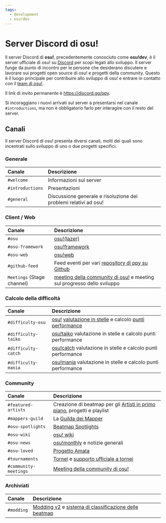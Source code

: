 ```yaml
---
tags:
  - development
  - osu!dev
---
```


# Server Discord di osu!

Il server Discord di **osu!**, precedentemente conosciuto come **osu!dev**, è il server ufficiale di osu! su [Discord](https://discord.com/) per scopi legati allo sviluppo. Il server funge da punto di incontro per le persone che desiderano discutere e lavorare sui progetti open source di osu! e progetti della community. Questo è il luogo principale per contribuire allo sviluppo di osu! e entrare in contatto con il [team di osu!](/wiki/People/osu!_team).

Il link di invito permanente è <https://discord.gg/ppy>.

Si incoraggiano i nuovi arrivati sul server a presentarsi nel canale `#introductions`, ma non è obbligatorio farlo per interagire con il resto del server.

## Canali

Il server Discord di osu! presenta diversi canali, molti dei quali sono incentrati sullo sviluppo di uno o due progetti specifici.

### Generale

| Canale | Descrizione |
| :-- | :-- |
| `#welcome` | Informazioni sul server |
| `#introductions` | Presentazioni |
| `#general` | Discussione generale e risoluzione dei problemi relativi ad osu! |

### Client / Web

| Canale | Descrizione |
| :-- | :-- |
| `#osu` | [osu!(lazer)](/wiki/Client/Release_stream/Lazer) |
| `#osu-framework` | [osu!framework](https://github.com/ppy/osu-framework) |
| `#osu-web` | [osu!web](https://github.com/ppy/osu-web) |
| `#github-feed` | Feed eventi per vari [repository di ppy su Github](https://github.com/ppy) |
| `Meetings` (Stage channel) | [meeting della community di osu!](/wiki/Community/osu!_community_meetings) e meeting sul progresso dello sviluppo |

### Calcolo della difficoltà

| Canale | Descrizione |
| :-- | :-- |
| `#difficulty-osu` | [osu!](/wiki/Game_mode/osu!) [valutazione in stelle](/wiki/Beatmap/Star_rating) e calcolo [punti performance](/wiki/Performance_points) |
| `#difficulty-taiko` | [osu!taiko](/wiki/Game_mode/osu!taiko) valutazione in stelle e calcolo punti performance |
| `#difficulty-catch` | [osu!catch](/wiki/Game_mode/osu!catch) valutazione in stelle e calcolo punti performance |
| `#difficulty-mania` | [osu!mania](/wiki/Game_mode/osu!mania) valutazione in stelle e calcolo punti performance |

### Community

| Canale | Descrizione |
| :-- | :-- |
| `#featured-artists` | Creazione di beatmap per gli [Artisti in primo piano](/wiki/People/Featured_Artists), progetti e playlist |
| `#mappers-guild` | La [Guilda dei Mapper](/wiki/Community/Mappers_Guild) |
| `#osu-spotlights` | [Beatmap Spotlights](/wiki/Beatmap_Spotlights) |
| `#osu-wiki` | [osu! wiki](/wiki/osu!_wiki) |
| `#osu-news` | [osu!monthly](/wiki/Community/osu!monthly) e notizie generali |
| `#osu-loved` | [Progetto Amata](/wiki/Community/Project_Loved) |
| `#tournaments` | [Tornei](/wiki/Tournaments) e [supporto ufficiale a tornei](/wiki/Tournaments/Official_support) |
| `#community-meetings` | [Meeting della community di osu!](/wiki/Community/osu!_community_meetings) |

### Archiviati

| Canale | Descrizione |
| :-- | :-- |
| `#modding` | [Modding v2](/wiki/Beatmap_discussion) e [sistema di classificazione delle beatmap](/wiki/Beatmap_ranking_procedure) |
